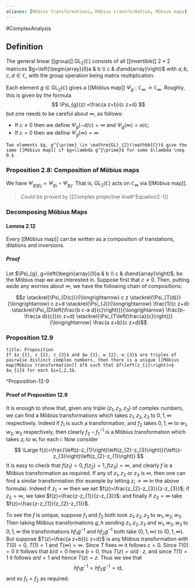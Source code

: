 ```yaml
---
aliases: [Möbius transformations, Möbius transformation, Möbius maps]
---
```

#ComplexAnalysis 

## Definition
The general linear [[group]] $\mathrm{GL}_{2}(\mathbb{C})$ consists of all [[invertible]] $2 \times 2$ matrices $g=\left(\begin{array}{ll}a & b \\ c & d\end{array}\right)$ with $a, b, c, d \in \mathbb{C}$, with the group operation being matrix multiplication.

Each element $g \in \mathrm{GL}_{2}(\mathbb{C})$ gives a [[Möbius map]] $\Psi_{g}: \mathbb{C}_{\infty} \rightarrow \mathbb{C}_{\infty} .$ Roughly, this is given by the formula
$$
\Psi_{g}(z):=\frac{a z+b}{c z+d}
$$
but one needs to be careful about $\infty$, as follows:
- If $c \neq 0$ then we define $\Psi_{g}(-d / c)=\infty$ and $\Psi_{g}(\infty)=a / c ;$
- If $c=0$ then we define $\Psi_{g}(\infty)=\infty$

```ad-remark
Two elements $g, g^{\prime} \in \mathrm{GL}_{2}(\mathbb{C})$ give the same [[Möbius map]] if $g=\lambda g^{\prime}$ for some $\lambda \neq 0.$
```


### Proposition 2.8: Composition of Möbius maps
We have $\Psi_{g_{1} g_{2}}=\Psi_{g_{1}} \circ \Psi_{g_{2}}$. That is, $\mathrm{GL}_{2}(\mathbb{C})$ acts on $\mathbb{C}_{\infty}$ via [[Möbius map]].

> Could be proved by [[Complex projective line#^Equation2-1]]

### Decomposing Möbius Maps
#### Lemma 2.12
Every [[Möbius map]] can be written as a composition of translations, dilations and inversions.

##### Proof
Let $\Psi_{g}, g=\left(\begin{array}{ll}a & b \\ c & d\end{array}\right)$, be the Möbius map we are interested in. Suppose first that $c \neq 0$. Then, putting aside any worries about $\infty$, we have the following chain of compositions:

$$z \stackrel{\Psi_{D(c)}}{\longrightarrow} c z \stackrel{\Psi_{T(d)}}{\longrightarrow} c z+d \stackrel{\Psi_{J}}{\longrightarrow} \frac{1}{c z+d} \stackrel{\Psi_{D\left(\frac{b c-a d}{c}\right)}}{\longrightarrow} \frac{b-\frac{a d}{c}}{c z+d} \stackrel{\Psi_{T\left(\frac{a}{c}\right)}}{\longrightarrow} \frac{a z+b}{c z+d}$$

### Proposition 12.9
```ad-theorem
title: Proposition
If $z_{1}, z_{2}, z_{3}$ and $w_{1}, w_{2}, w_{3}$ are triples of pairwise distinct complex numbers, then there is a unique [[Möbius map|Möbius transformation]] $f$ such that $f\left(z_{i}\right)=$ $w_{i}$ for each $i=1,2,3$.
```
^Proposition-12-9

#### Proof of Proposition 12.9
It is enough to show that, given any triple $\left(z_{1}, z_{2}, z_{3}\right)$ of complex numbers, we can find a Möbius transformations which takes $z_{1}, z_{2}, z_{3}$ to $0,1, \infty$ respectively. Indeed if $f_{1}$ is such a transformation, and $f_{2}$ takes $0,1, \infty$ to $w_{1}, w_{2}, w_{3}$ respectively, then clearly $f_{2} \circ f_{1}^{-1}$ is a Möbius transformation which takes $z_{i}$ to $w_{i}$ for each $i$.
Now consider
$$
\Large
f(z)=\frac{\left(z-z_{1}\right)\left(z_{2}-z_{3}\right)}{\left(z-z_{3}\right)\left(z_{2}-z_{1}\right)}
$$
It is easy to check that $f\left(z_{1}\right)=0, f\left(z_{2}\right)=1, f\left(z_{3}\right)=\infty$, and clearly $f$ is a Möbius transformation as required. If any of $z_{1}, z_{2}$ or $z_{3}$ is $\infty$, then one can find a similar transformation (for example by letting $z_{i} \rightarrow \infty$ in the above formula). Indeed if $z_{1}=\infty$ then we set $f(z)=\frac{z_{2}-z_{3}}{z-z_{3}}$; if $z_{2}=\infty$, we take $f(z)=\frac{z-z_{1}}{z-z_{3}}$; and finally if $z_{3}=\infty$ take $f(z)=\frac{z-z_{1}}{z_{2}-z_{1}}$.

To see the $f$ is unique, suppose $f_{1}$ and $f_{2}$ both took $z_{1}, z_{2}, z_{3}$ to $w_{1}, w_{2}, w_{3}$. Then taking Möbius transformations $g, h$ sending $z_{1}, z_{2}, z_{3}$ and $w_{1}, w_{2}, w_{3}$ to $0,1, \infty$ the transformations $h f_{1} g^{-1}$ and $h f_{2} g^{-1}$ both take $(0,1, \infty)$ to $(0,1, \infty)$. But suppose $T(z)=\frac{a z+b}{c z+d}$ is any Möbius transformation with $T(0)=0$, $T(1)=1$ and $T(\infty)=\infty$. Since $T$ fixes $\infty$ it follows $c=0$. Since $T(0)=0$ it follows that $b / d=0$ hence $b=0$, thus $T(z)=a / d \cdot z$, and since $T(1)=1$ it follows $a / d=1$ and hence $T(z)=z$. Thus we see that
$$
h f_{1} g^{-1}=h f_{2} g^{-1}=\mathrm{id},
$$
and so $f_{1}=f_{2}$ as required.